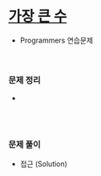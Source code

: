 # [가장 큰 수](https://programmers.co.kr/learn/courses/30/lessons/42746)
- Programmers 연습문제  
<br><br>

### 문제 정리
- 

  <br><br>

### 문제 풀이
- 접근 (Solution)